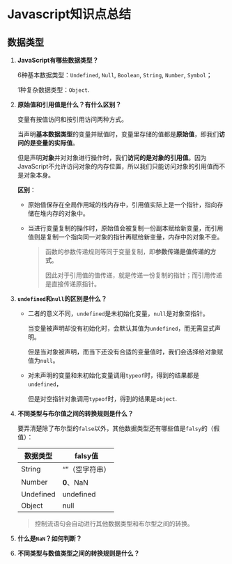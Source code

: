 # Javascript知识点总结

## 数据类型

1. **JavaScript有哪些数据类型？**

   6种基本数据类型：`Undefined`, `Null`, `Boolean`, `String`, `Number`, `Symbol`；

   1种复杂数据类型：`Object`.

2. **原始值和引用值是什么？有什么区别？**

   变量有按值访问和按引用访问两种方式。

   当声明**基本数据类型**的变量并赋值时，变量里存储的值都是**原始值**，即我们**访问的是变量的实际值**。

   但是声明**对象**并对对象进行操作时，我们**访问的是对象的引用值**。因为JavaScript不允许访问对象的内存位置，所以我们只能访问对象的引用值而不是对象本身。

   **区别**：

   - 原始值保存在全局作用域的栈内存中，引用值实际上是一个指针，指向存储在堆内存的对象中。

   - 当进行变量复制的操作时，原始值会被复制一份副本赋给新变量，而引用值则是复制一个指向同一对象的指针再赋给新变量，内存中的对象不变。

     > 函数的参数传递规则等同于变量复制，即**参数传递是值传递的方式**。
     >
     > 因此对于引用值的值传递，就是传递一份复制的指针；而引用传递是直接传递原指针。

3. **`undefined`和`null`的区别是什么？**

   - 二者的意义不同，`undefined`是未初始化变量，`null`是对象空指针。

     当变量被声明却没有初始化时，会默认其值为`undefined`，而无需显式声明。

     但是当对象被声明，而当下还没有合适的变量值时，我们会选择给对象赋值为`null`。

   - 对未声明的变量和未初始化变量调用`typeof`时，得到的结果都是`undefined`，

     但是对空指针对象调用`typeof`时，得到的结果是`object`.

4. **不同类型与布尔值之间的转换规则是什么？**

   要弄清楚除了布尔型的`false`以外，其他数据类型还有哪些值是`falsy`的（假值）：

   | 数据类型  | falsy值        |
   | --------- | -------------- |
   | String    | “”（空字符串） |
   | Number    | **0**、NaN     |
   | Undefined | undefined      |
   | Object    | null           |

   > 控制流语句会自动进行其他数据类型和布尔型之间的转换。

5. **什么是`NaN`？如何判断？**

6. **不同类型与数值类型之间的转换规则是什么？**

